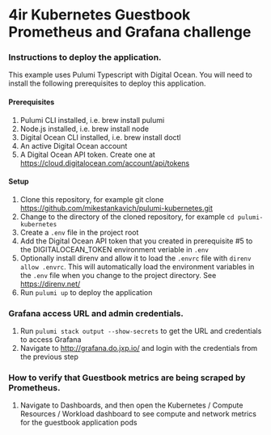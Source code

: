 # 4ir Kubernetes Guestbook Prometheus and Grafana challenge

### Instructions to deploy the application.
This example uses Pulumi Typescript with Digital Ocean. You will need to install the following prerequisites 
to deploy this application.
#### Prerequisites
1. Pulumi CLI installed, i.e. brew install pulumi
1. Node.js installed, i.e. brew install node
1. Digital Ocean CLI installed, i.e. brew install doctl
1. An active Digital Ocean account
1. A Digital Ocean API token. Create one at https://cloud.digitalocean.com/account/api/tokens

#### Setup
1. Clone this repository, for example git clone https://github.com/mikestankavich/pulumi-kubernetes.git
1. Change to the directory of the cloned repository, for example `cd pulumi-kubernetes`
1. Create a `.env` file in the project root
1. Add the Digital Ocean API token that you created in prerequisite #5 to the DIGITALOCEAN_TOKEN environment veriable in `.env`
1. Optionally install direnv and allow it to load the `.envrc` file with `direnv allow .envrc`. This will automatically 
load the environment variables in the `.env` file when you change to the project directory. See https://direnv.net/
1. Run `pulumi up` to deploy the application

### Grafana access URL and admin credentials.
1. Run `pulumi stack output --show-secrets` to get the URL and credentials to access Grafana
1. Navigate to http://grafana.do.jxp.io/ and login with the credentials from the previous step

### How to verify that Guestbook metrics are being scraped by Prometheus.
1. Navigate to Dashboards, and then open the Kubernetes / Compute Resources / Workload dashboard to see compute
   and network metrics for the guestbook application pods
